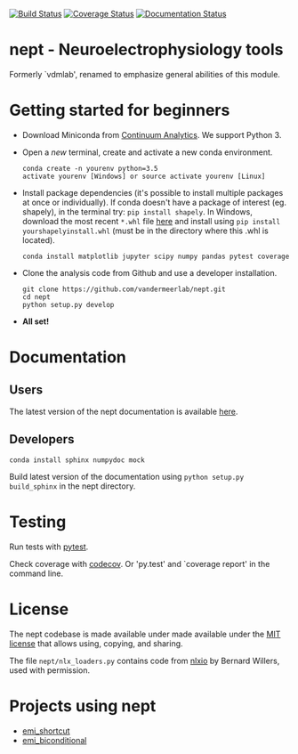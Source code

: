 [![Build Status](https://travis-ci.org/vandermeerlab/nept.svg?branch=master)](https://travis-ci.org/vandermeerlab/nept)
[![Coverage Status](https://img.shields.io/codecov/c/github/vandermeerlab/nept/master.svg)](https://codecov.io/gh/vandermeerlab/nept/branch/master)
[![Documentation Status](https://readthedocs.org/projects/nept/badge/?version=latest)](http://nept.readthedocs.io/en/latest/?badge=latest)

nept - Neuroelectrophysiology tools
===================================

Formerly `vdmlab', renamed to emphasize general abilities of this module.

Getting started for beginners
=============================

* Download Miniconda from
  [Continuum Analytics](http://conda.pydata.org/miniconda.html).
  We support Python 3.
* Open a *new* terminal, create and activate a new conda environment.

  ```
  conda create -n yourenv python=3.5
  activate yourenv [Windows] or source activate yourenv [Linux]
  ```

* Install package dependencies (it's possible to
  install multiple packages at once or individually).
  If conda doesn't have a package of interest (eg. shapely),
  in the terminal try: `pip install shapely`.
  In Windows, download the most recent `*.whl` file
  [here](http://www.lfd.uci.edu/~gohlke/pythonlibs/#shapely)
  and install using `pip install yourshapelyinstall.whl`
  (must be in the directory where this .whl is located).

  ```
  conda install matplotlib jupyter scipy numpy pandas pytest coverage
  ```

* Clone the analysis code from Github and use a developer installation.

  ```
  git clone https://github.com/vandermeerlab/nept.git
  cd nept
  python setup.py develop
  ```

* **All set!**

Documentation
=============

Users
-----

The latest version of the nept documentation is available
[here](http://nept.readthedocs.io/en/latest/index.html).

Developers
----------

```
conda install sphinx numpydoc mock
```

Build latest version of the documentation using 
`python setup.py build_sphinx` in the nept directory.

Testing
=======

Run tests with [pytest](http://docs.pytest.org/en/latest/usage.html).

Check coverage with [codecov](https://codecov.io/gh/vandermeerlab/nept).
Or 'py.test' and `coverage report' in the command line.


License
=======

The nept codebase is made available under made available 
under the [MIT license](LICENSE.md) 
that allows using, copying, and sharing.

The file `nept/nlx_loaders.py` contains code from 
[nlxio](https://github.com/bwillers/nlxio) by Bernard Willers, used with permission. 

Projects using nept
===================

* [emi_shortcut](https://github.com/vandermeerlab/emi_shortcut)
* [emi_biconditional](https://github.com/vandermeerlab/emi_biconditional)
